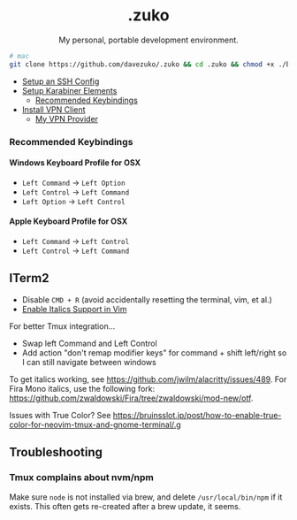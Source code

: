 <div align="center">
  <h1>.zuko</h1>
  <p>My personal, portable development environment.</p>
</div>

```sh
# mac
git clone https://github.com/davezuko/.zuko && cd .zuko && chmod +x ./bin/setup-mac.sh && ./bin/setup-mac.sh
```

-   [Setup an SSH Config](http://nerderati.com/2011/03/17/simplify-your-life-with-an-ssh-config-file/)
-   [Setup Karabiner Elements](https://pqrs.org/osx/karabiner/)
    -   [Recommended Keybindings](#recommended-keybindings)
-   [Install VPN Client](https://www.sparklabs.com/viscosity)
    -   [My VPN Provider](https://www.privateinternetaccess.com)

### Recommended Keybindings

#### Windows Keyboard Profile for OSX

-   `Left Command` -> `Left Option`
-   `Left Control` -> `Left Command`
-   `Left Option` -> `Left Control`

#### Apple Keyboard Profile for OSX

-   `Left Command` -> `Left Control`
-   `Left Control` -> `Left Command`

## ITerm2

-   Disable `CMD + R` (avoid accidentally resetting the terminal, vim, et al.)
-   [Enable Italics Support in Vim](https://alexpearce.me/2014/05/italics-in-iterm2-vim-tmux/)

For better Tmux integration...

-   Swap left Command and Left Control
-   Add action "don't remap modifier keys" for command + shift left/right so I can still navigate between windows

To get italics working, see https://github.com/jwilm/alacritty/issues/489. For Fira Mono italics, use the following fork: https://github.com/zwaldowski/Fira/tree/zwaldowski/mod-new/otf.

Issues with True Color? See https://bruinsslot.jp/post/how-to-enable-true-color-for-neovim-tmux-and-gnome-terminal/.g

## Troubleshooting

### Tmux complains about nvm/npm

Make sure `node` is not installed via brew, and delete `/usr/local/bin/npm` if it exists. This often gets re-created after a brew update, it seems.
